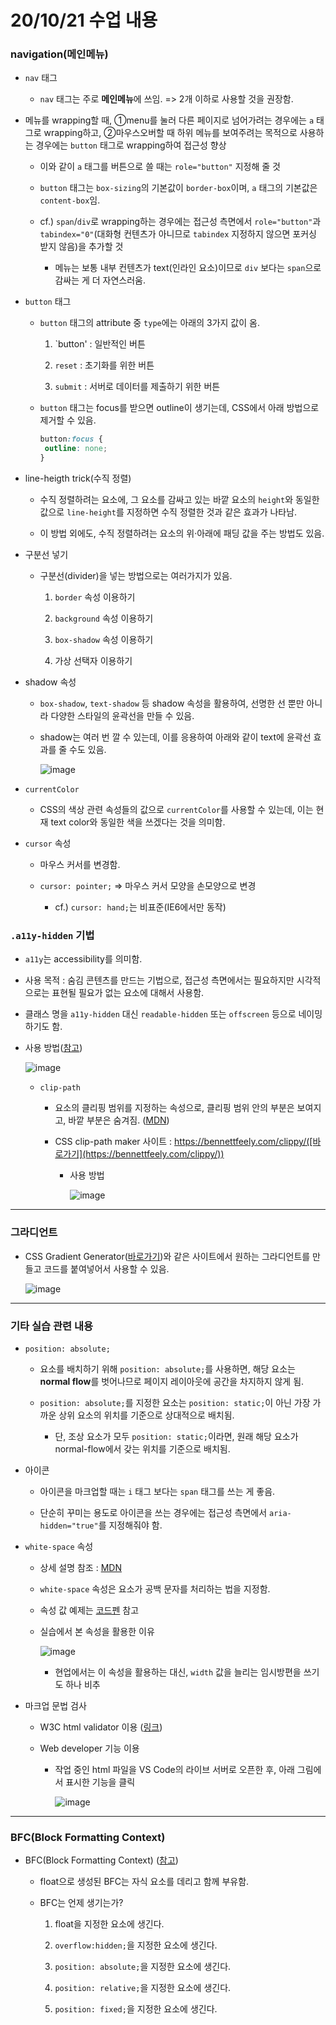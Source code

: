# 20/10/21 수업 내용
### navigation(메인메뉴)

- `nav` 태그

  - `nav` 태그는 주로 <b>메인메뉴</b>에 쓰임. => 2개 이하로 사용할 것을 권장함.

- 메뉴를 wrapping할 때, ①menu를 눌러 다른 페이지로 넘어가려는 경우에는 `a` 태그로 wrapping하고, ②마우스오버할 때 하위 메뉴를 보여주려는 목적으로 사용하는 경우에는 `button` 태그로 wrapping하여 접근성 향상

  - 이와 같이 `a` 태그를 버튼으로 쓸 때는 `role="button"` 지정해 줄 것

  - `button` 태그는 `box-sizing`의 기본값이 `border-box`이며, `a` 태그의 기본값은 `content-box`임.

  - cf.) `span`/`div`로 wrapping하는 경우에는 접근성 측면에서 `role="button"`과 `tabindex="0"`(대화형 컨텐츠가 아니므로 `tabindex` 지정하지 않으면 포커싱 받지 않음)을 추가할 것

    - 메뉴는 보통 내부 컨텐츠가 text(인라인 요소)이므로 `div` 보다는 `span`으로 감싸는 게 더 자연스러움.

- `button` 태그

  - `button` 태그의 attribute 중 `type`에는 아래의 3가지 값이 옴.

    1. `button' : 일반적인 버튼

    2. `reset` : 초기화를 위한 버튼

    3. `submit` : 서버로 데이터를 제출하기 위한 버튼

  - `button` 태그는 focus를 받으면 outline이 생기는데, CSS에서 아래 방법으로 제거할 수 있음.

    ```css
    button:focus {
     outline: none;
    }
    ```
    
- line-heigth trick(수직 정렬)

  - 수직 정렬하려는 요소에, 그 요소를 감싸고 있는 바깥 요소의 `height`와 동일한 값으로 `line-height`를 지정하면 수직 정렬한 것과 같은 효과가 나타남.

  - 이 방법 외에도, 수직 정렬하려는 요소의 위·아래에 패딩 값을 주는 방법도 있음.

- 구분선 넣기

  - 구분선(divider)을 넣는 방법으로는 여러가지가 있음.

    1. `border` 속성 이용하기

    2. `background` 속성 이용하기

    3. `box-shadow` 속성 이용하기

    4. 가상 선택자 이용하기

- shadow 속성

  - `box-shadow`, `text-shadow` 등 shadow 속성을 활용하여, 선명한 선 뿐만 아니라 다양한 스타일의 윤곽선을 만들 수 있음.

  - shadow는 여러 번 깔 수 있는데, 이를 응용하여 아래와 같이 text에 윤곽선 효과를 줄 수도 있음.

    ![image](https://user-images.githubusercontent.com/54733637/109491432-e5aa6a80-7acc-11eb-8c1f-182bdc5d97be.png)

- `currentColor`

  - CSS의 색상 관련 속성들의 값으로 `currentColor`를 사용할 수 있는데, 이는 현재 text color와 동일한 색을 쓰겠다는 것을 의미함.

- `cursor` 속성

  - 마우스 커서를 변경함.

  - `cursor: pointer;` => 마우스 커서 모양을 손모양으로 변경

    - cf.) `cursor: hand;`는 비표준(IE6에서만 동작)

### `.a11y-hidden` 기법

- `a11y`는 accessibility를 의미함.

- 사용 목적 : 숨김 콘텐츠를 만드는 기법으로, 접근성 측면에서는 필요하지만 시각적으로는 표현될 필요가 없는 요소에 대해서 사용함.

- 클래스 명을 `a11y-hidden` 대신 `readable-hidden` 또는 `offscreen` 등으로 네이밍하기도 함.

- 사용 방법([참고](https://codepen.io/ahnanne/pen/gOMwJWv?editors=1100))

  ![image](https://user-images.githubusercontent.com/54733637/109480218-9bba8800-7abe-11eb-9dac-7b5ece57d2c6.png)
  
  - `clip-path`

    - 요소의 클리핑 범위를 지정하는 속성으로, 클리핑 범위 안의 부분은 보여지고, 바깥 부분은 숨겨짐. ([MDN](https://developer.mozilla.org/ko/docs/Web/CSS/clip-path))

    - CSS clip-path maker 사이트 : https://bennettfeely.com/clippy/([바로가기](https://bennettfeely.com/clippy/))

      - 사용 방법

        ![image](https://user-images.githubusercontent.com/54733637/109481739-77f84180-7ac0-11eb-9b24-5ec2d60eacca.png)

___
### 그라디언트

- CSS Gradient Generator([바로가기](https://www.colorzilla.com/gradient-editor/))와 같은 사이트에서 원하는 그라디언트를 만들고 코드를 붙여넣어서 사용할 수 있음.

  ![image](https://user-images.githubusercontent.com/54733637/109490061-0ec9fb80-7acb-11eb-86aa-2401e2e04475.png)

___
### 기타 실습 관련 내용

- `position: absolute;`

  - 요소를 배치하기 위해 `position: absolute;`를 사용하면, 해당 요소는 <b>normal flow</b>를 벗어나므로 페이지 레이아웃에 공간을 차지하지 않게 됨.

  - `position: absolute;`를 지정한 요소는 `position: static;`이 아닌 가장 가까운 상위 요소의 위치를 기준으로 상대적으로 배치됨.

    - 단, 조상 요소가 모두 `position: static;`이라면, 원래 해당 요소가 normal-flow에서 갖는 위치를 기준으로 배치됨.

- 아이콘

  - 아이콘을 마크업할 때는 `i` 태그 보다는 `span` 태그를 쓰는 게 좋음.

  - 단순히 꾸미는 용도로 아이콘을 쓰는 경우에는 접근성 측면에서 `aria-hidden="true"`를 지정해줘야 함.

- `white-space` 속성

  - 상세 설명 참조 : [MDN](https://developer.mozilla.org/ko/docs/Web/CSS/white-space)

  - `white-space` 속성은 요소가 공백 문자를 처리하는 법을 지정함.

  - 속성 값 예제는 [코드펜](https://codepen.io/ahnanne/pen/qBNqrag?editors=1100) 참고

  - 실습에서 본 속성을 활용한 이유

    ![image](https://user-images.githubusercontent.com/54733637/109494864-cf52dd80-7ad1-11eb-8806-e1844119877a.png)
    
    - 현업에서는 이 속성을 활용하는 대신, `width` 값을 늘리는 임시방편을 쓰기도 하나 비추

- 마크업 문법 검사

  - W3C html validator 이용 ([링크](https://validator.w3.org/))

  - Web developer 기능 이용

    - 작업 중인 html 파일을 VS Code의 라이브 서버로 오픈한 후, 아래 그림에서 표시한 기능을 클릭

      ![image](https://user-images.githubusercontent.com/54733637/109495519-bc8cd880-7ad2-11eb-9d20-fc2771cb8ecd.png)


___
### BFC(Block Formatting Context)

- BFC(Block Formatting Context) ([참고](https://blueshw.github.io/2020/05/17/know-css-block-formatting-context/))

  - float으로 생성된 BFC는 자식 요소를 데리고 함께 부유함.

  - BFC는 언제 생기는가?

    1. float을 지정한 요소에 생긴다.

    2. `overflow:hidden;`을 지정한 요소에 생긴다.

    3. `position: absolute;`을 지정한 요소에 생긴다.

    4. `position: relative;`을 지정한 요소에 생긴다.

    5. `position: fixed;`을 지정한 요소에 생긴다.
